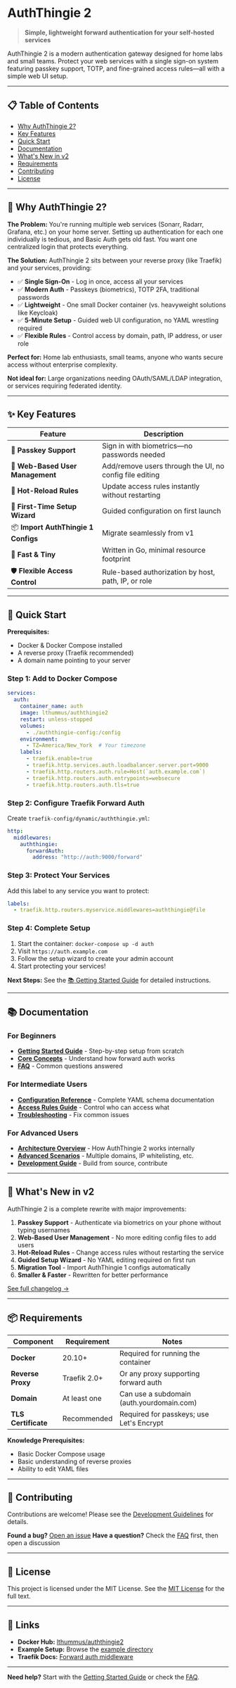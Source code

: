 # AuthThingie 2

> **Simple, lightweight forward authentication for your self-hosted services**

AuthThingie 2 is a modern authentication gateway designed for home labs and small teams. Protect your web services with a single sign-on system featuring passkey support, TOTP, and fine-grained access rules—all with a simple web UI setup.

---

## 📋 Table of Contents

- [Why AuthThingie 2?](#-why-auththingie-2)
- [Key Features](#-key-features)
- [Quick Start](#-quick-start)
- [Documentation](#-documentation)
- [What's New in v2](#-whats-new-in-v2)
- [Requirements](#-requirements)
- [Contributing](#-contributing)
- [License](#-license)

---

## 🎯 Why AuthThingie 2?

**The Problem:** You're running multiple web services (Sonarr, Radarr, Grafana, etc.) on your home server. Setting up authentication for each one individually is tedious, and Basic Auth gets old fast. You want one centralized login that protects everything.

**The Solution:** AuthThingie 2 sits between your reverse proxy (like Traefik) and your services, providing:

- ✅ **Single Sign-On** - Log in once, access all your services
- ✅ **Modern Auth** - Passkeys (biometrics), TOTP 2FA, traditional passwords
- ✅ **Lightweight** - One small Docker container (vs. heavyweight solutions like Keycloak)
- ✅ **5-Minute Setup** - Guided web UI configuration, no YAML wrestling required
- ✅ **Flexible Rules** - Control access by domain, path, IP address, or user role

**Perfect for:** Home lab enthusiasts, small teams, anyone who wants secure access without enterprise complexity.

**Not ideal for:** Large organizations needing OAuth/SAML/LDAP integration, or services requiring federated identity.

---

## ✨ Key Features

| Feature | Description |
|---------|-------------|
| 🔐 **Passkey Support** | Sign in with biometrics—no passwords needed |
| 👥 **Web-Based User Management** | Add/remove users through the UI, no config file editing |
| 🔄 **Hot-Reload Rules** | Update access rules instantly without restarting |
| 🎨 **First-Time Setup Wizard** | Guided configuration on first launch |
| 📦 **Import AuthThingie 1 Configs** | Migrate seamlessly from v1 |
| 🚀 **Fast & Tiny** | Written in Go, minimal resource footprint |
| 🛡️ **Flexible Access Control** | Rule-based authorization by host, path, IP, or role |

---

## 🚀 Quick Start

**Prerequisites:**
- Docker & Docker Compose installed
- A reverse proxy (Traefik recommended)
- A domain name pointing to your server

### Step 1: Add to Docker Compose

```yaml
services:
  auth:
    container_name: auth
    image: lthummus/auththingie2
    restart: unless-stopped
    volumes:
      - ./auththingie-config:/config
    environment:
      - TZ=America/New_York  # Your timezone
    labels:
      - traefik.enable=true
      - traefik.http.services.auth.loadbalancer.server.port=9000
      - traefik.http.routers.auth.rule=Host(`auth.example.com`)
      - traefik.http.routers.auth.entrypoints=websecure
      - traefik.http.routers.auth.tls=true
```

### Step 2: Configure Traefik Forward Auth

Create `traefik-config/dynamic/auththingie.yml`:

```yaml
http:
  middlewares:
    auththingie:
      forwardAuth:
        address: "http://auth:9000/forward"
```

### Step 3: Protect Your Services

Add this label to any service you want to protect:

```yaml
labels:
  - traefik.http.routers.myservice.middlewares=auththingie@file
```

### Step 4: Complete Setup

1. Start the container: `docker-compose up -d auth`
2. Visit `https://auth.example.com`
3. Follow the setup wizard to create your admin account
4. Start protecting your services!

**Next Steps:** See the [📚 Getting Started Guide](docs/getting-started.md) for detailed instructions.

---

## 📚 Documentation

### For Beginners
- **[Getting Started Guide](docs/getting-started.md)** - Step-by-step setup from scratch
- **[Core Concepts](docs/architecture.md#core-concepts)** - Understand how forward auth works
- **[FAQ](docs/faq.md)** - Common questions answered

### For Intermediate Users
- **[Configuration Reference](docs/configuration.md)** - Complete YAML schema documentation
- **[Access Rules Guide](docs/configuration.md#access-rules)** - Control who can access what
- **[Troubleshooting](docs/troubleshooting.md)** - Fix common issues

### For Advanced Users
- **[Architecture Overview](docs/architecture.md)** - How AuthThingie 2 works internally
- **[Advanced Scenarios](docs/advanced.md)** - Multiple domains, IP whitelisting, etc.
- **[Development Guide](docs/advanced.md#development)** - Build from source, contribute

---

## 🎉 What's New in v2

AuthThingie 2 is a complete rewrite with major improvements:

1. **Passkey Support** - Authenticate via biometrics on your phone without typing usernames
2. **Web-Based User Management** - No more editing config files to add users
3. **Hot-Reload Rules** - Change access rules without restarting the service
4. **Guided Setup Wizard** - No YAML editing required on first run
5. **Migration Tool** - Import AuthThingie 1 configs automatically
6. **Smaller & Faster** - Rewritten for better performance

[See full changelog →](https://github.com/lthummus/auththingie2/releases)

---

## 📦 Requirements

| Component | Requirement | Notes |
|-----------|-------------|-------|
| **Docker** | 20.10+ | Required for running the container |
| **Reverse Proxy** | Traefik 2.0+ | Or any proxy supporting forward auth |
| **Domain** | At least one | Can use a subdomain (auth.yourdomain.com) |
| **TLS Certificate** | Recommended | Required for passkeys; use Let's Encrypt |

**Knowledge Prerequisites:**
- Basic Docker Compose usage
- Basic understanding of reverse proxies
- Ability to edit YAML files

---

## 🤝 Contributing

Contributions are welcome! Please see the [Development Guidelines](AGENTS.md) for details.

**Found a bug?** [Open an issue](https://github.com/lthummus/auththingie2/issues)
**Have a question?** Check the [FAQ](docs/faq.md) first, then open a discussion

---

## 📄 License

This project is licensed under the MIT License. See the [MIT License](LICENSE) for the full text.

---

## 🔗 Links

- **Docker Hub:** [lthummus/auththingie2](https://hub.docker.com/r/lthummus/auththingie2)
- **Example Setup:** Browse the [example directory](example/)
- **Traefik Docs:** [Forward auth middleware](https://doc.traefik.io/traefik/middlewares/http/forwardauth/)

---

**Need help?** Start with the [Getting Started Guide](docs/getting-started.md) or check the [FAQ](docs/faq.md).
